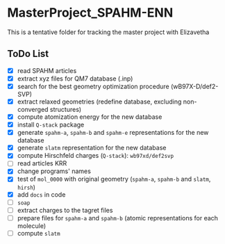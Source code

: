 # MasterProject_SPAHM-ENN
This is a tentative folder for tracking the master project with Elizavetha

## ToDo List
- [X] read SPAHM articles
- [X] extract xyz files for QM7 database (.inp)
- [X] search for the best geometry optimization procedure (wB97X-D/def2-SVP)
- [X] extract relaxed geometries (redefine database, excluding non-converged structures)
- [X] compute atomization energy for the new database
- [X] install `Q-stack` package
- [X] generate `spahm-a`, `spahm-b` and `spahm-e` representations for the new database
- [X] generate `slatm` representation for the new database 
- [X] compute Hirschfeld charges (`Q-stack`): `wb97xd/def2svp`
- [ ] read articles KRR
- [X] change programs' names
- [X] test of `mol_0000` with original geometry (`spahm-a`, `spahm-b` and `slatm`, `hirsh`)
- [X] add `docs` in code
- [ ] `soap`
- [ ] extract charges to the tagret files
- [ ] prepare files for `spahm-a` and `spahm-b` (atomic representations for each molecule)
- [ ] compute `slatm`
